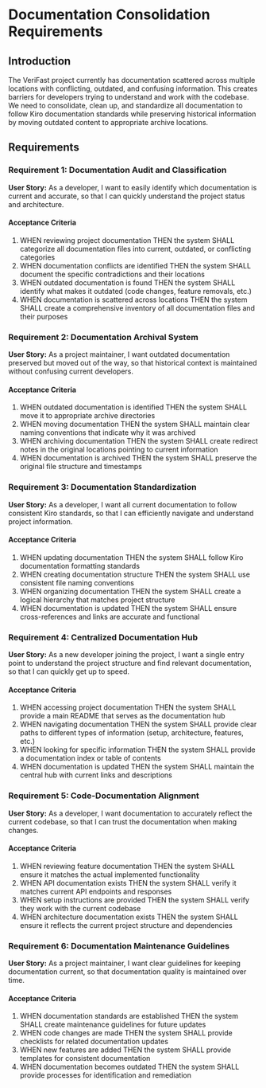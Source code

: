 # Documentation Consolidation Requirements

## Introduction

The VeriFast project currently has documentation scattered across multiple locations with conflicting, outdated, and confusing information. This creates barriers for developers trying to understand and work with the codebase. We need to consolidate, clean up, and standardize all documentation to follow Kiro documentation standards while preserving historical information by moving outdated content to appropriate archive locations.

## Requirements

### Requirement 1: Documentation Audit and Classification

**User Story:** As a developer, I want to easily identify which documentation is current and accurate, so that I can quickly understand the project status and architecture.

#### Acceptance Criteria

1. WHEN reviewing project documentation THEN the system SHALL categorize all documentation files into current, outdated, or conflicting categories
2. WHEN documentation conflicts are identified THEN the system SHALL document the specific contradictions and their locations
3. WHEN outdated documentation is found THEN the system SHALL identify what makes it outdated (code changes, feature removals, etc.)
4. WHEN documentation is scattered across locations THEN the system SHALL create a comprehensive inventory of all documentation files and their purposes

### Requirement 2: Documentation Archival System

**User Story:** As a project maintainer, I want outdated documentation preserved but moved out of the way, so that historical context is maintained without confusing current developers.

#### Acceptance Criteria

1. WHEN outdated documentation is identified THEN the system SHALL move it to appropriate archive directories
2. WHEN moving documentation THEN the system SHALL maintain clear naming conventions that indicate why it was archived
3. WHEN archiving documentation THEN the system SHALL create redirect notes in the original locations pointing to current information
4. WHEN documentation is archived THEN the system SHALL preserve the original file structure and timestamps

### Requirement 3: Documentation Standardization

**User Story:** As a developer, I want all current documentation to follow consistent Kiro standards, so that I can efficiently navigate and understand project information.

#### Acceptance Criteria

1. WHEN updating documentation THEN the system SHALL follow Kiro documentation formatting standards
2. WHEN creating documentation structure THEN the system SHALL use consistent file naming conventions
3. WHEN organizing documentation THEN the system SHALL create a logical hierarchy that matches project structure
4. WHEN documentation is updated THEN the system SHALL ensure cross-references and links are accurate and functional

### Requirement 4: Centralized Documentation Hub

**User Story:** As a new developer joining the project, I want a single entry point to understand the project structure and find relevant documentation, so that I can quickly get up to speed.

#### Acceptance Criteria

1. WHEN accessing project documentation THEN the system SHALL provide a main README that serves as the documentation hub
2. WHEN navigating documentation THEN the system SHALL provide clear paths to different types of information (setup, architecture, features, etc.)
3. WHEN looking for specific information THEN the system SHALL provide a documentation index or table of contents
4. WHEN documentation is updated THEN the system SHALL maintain the central hub with current links and descriptions

### Requirement 5: Code-Documentation Alignment

**User Story:** As a developer, I want documentation to accurately reflect the current codebase, so that I can trust the documentation when making changes.

#### Acceptance Criteria

1. WHEN reviewing feature documentation THEN the system SHALL ensure it matches the actual implemented functionality
2. WHEN API documentation exists THEN the system SHALL verify it matches current API endpoints and responses
3. WHEN setup instructions are provided THEN the system SHALL verify they work with the current codebase
4. WHEN architecture documentation exists THEN the system SHALL ensure it reflects the current project structure and dependencies

### Requirement 6: Documentation Maintenance Guidelines

**User Story:** As a project maintainer, I want clear guidelines for keeping documentation current, so that documentation quality is maintained over time.

#### Acceptance Criteria

1. WHEN documentation standards are established THEN the system SHALL create maintenance guidelines for future updates
2. WHEN code changes are made THEN the system SHALL provide checklists for related documentation updates
3. WHEN new features are added THEN the system SHALL provide templates for consistent documentation
4. WHEN documentation becomes outdated THEN the system SHALL provide processes for identification and remediation